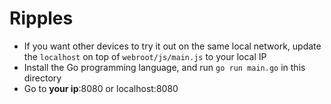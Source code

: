 # Ripples

- If you want other devices to try it out on the same local network, update the `localhost` on top of `webroot/js/main.js` to your local IP
- Install the Go programming language, and run `go run main.go` in this directory
- Go to **your ip**:8080 or localhost:8080
